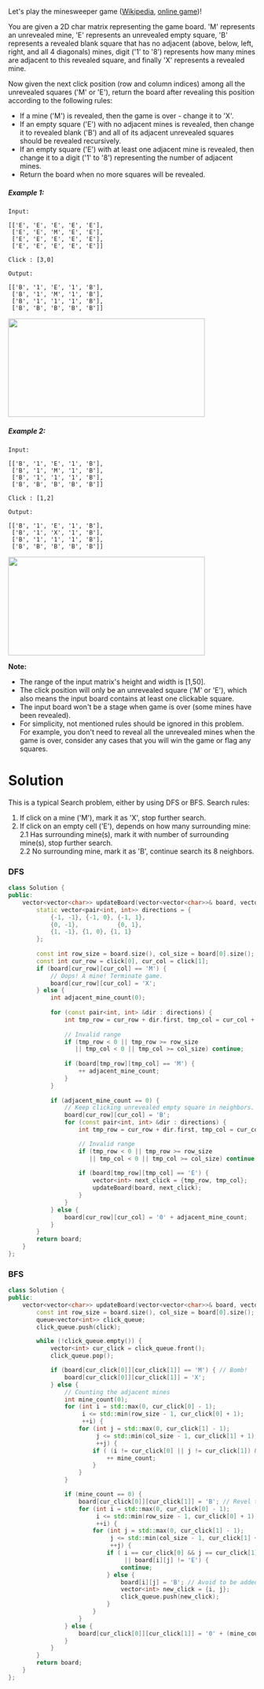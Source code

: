 Let's play the minesweeper game ([Wikipedia](https://en.wikipedia.org/wiki/Minesweeper_(video_game)), [online game](http://minesweeperonline.com/))!

You are given a 2D char matrix representing the game board. 'M' represents an unrevealed mine, 'E' represents an unrevealed empty square, 'B' represents a revealed blank square that has no adjacent (above, below, left, right, and all 4 diagonals) mines, digit ('1' to '8') represents how many mines are adjacent to this revealed square, and finally 'X' represents a revealed mine.

Now given the next click position (row and column indices) among all the unrevealed squares ('M' or 'E'), return the board after revealing this position according to the following rules:

* If a mine ('M') is revealed, then the game is over - change it to 'X'.  
* If an empty square ('E') with no adjacent mines is revealed, then change it to revealed blank ('B') and all of its adjacent unrevealed squares should be revealed recursively.  
* If an empty square ('E') with at least one adjacent mine is revealed, then change it to a digit ('1' to '8') representing the number of adjacent mines.  
* Return the board when no more squares will be revealed.  

##### Example 1:

```
Input: 

[['E', 'E', 'E', 'E', 'E'],
 ['E', 'E', 'M', 'E', 'E'],
 ['E', 'E', 'E', 'E', 'E'],
 ['E', 'E', 'E', 'E', 'E']]

Click : [3,0]

Output: 

[['B', '1', 'E', '1', 'B'],
 ['B', '1', 'M', '1', 'B'],
 ['B', '1', '1', '1', 'B'],
 ['B', 'B', 'B', 'B', 'B']]
 ```
 
 <img src="https://leetcode.com/static/images/problemset/minesweeper_example_1.png" height="200" width="400">

 
##### Example 2:

```
Input: 

[['B', '1', 'E', '1', 'B'],
 ['B', '1', 'M', '1', 'B'],
 ['B', '1', '1', '1', 'B'],
 ['B', 'B', 'B', 'B', 'B']]

Click : [1,2]

Output: 

[['B', '1', 'E', '1', 'B'],
 ['B', '1', 'X', '1', 'B'],
 ['B', '1', '1', '1', 'B'],
 ['B', 'B', 'B', 'B', 'B']]
 ```
 
<img src="https://leetcode.com/static/images/problemset/minesweeper_example_2.png" height="200" width="400">

 
__Note:__

* The range of the input matrix's height and width is [1,50].  
* The click position will only be an unrevealed square ('M' or 'E'), which also means the input board contains at least one clickable square.  
* The input board won't be a stage when game is over (some mines have been revealed).  
* For simplicity, not mentioned rules should be ignored in this problem. For example, you don't need to reveal all the unrevealed mines when the game is over, consider any cases that you will win the game or flag any squares.  
 
# Solution

This is a typical Search problem, either by using DFS or BFS. Search rules:  

1. If click on a mine ('M'), mark it as 'X', stop further search.  
2. If click on an empty cell ('E'), depends on how many surrounding mine:  
 2.1 Has surrounding mine(s), mark it with number of surrounding mine(s), stop further search.  
 2.2 No surrounding mine, mark it as 'B', continue search its 8 neighbors.  
 
### DFS
 
```cpp
class Solution {
public:
    vector<vector<char>> updateBoard(vector<vector<char>>& board, vector<int>& click) {
        static vector<pair<int, int>> directions = {
            {-1, -1}, {-1, 0}, {-1, 1},
            {0, -1},           {0, 1},
            {1, -1}, {1, 0}, {1, 1} 
        };
        
        const int row_size = board.size(), col_size = board[0].size();
        const int cur_row = click[0], cur_col = click[1];
        if (board[cur_row][cur_col] == 'M') {
            // Oops! A mine! Terminate game.
            board[cur_row][cur_col] = 'X';
        } else {
            int adjacent_mine_count(0);
            
            for (const pair<int, int> &dir : directions) {
                int tmp_row = cur_row + dir.first, tmp_col = cur_col + dir.second;
                
                // Invalid range
                if (tmp_row < 0 || tmp_row >= row_size
                   || tmp_col < 0 || tmp_col >= col_size) continue;
                
                if (board[tmp_row][tmp_col] == 'M') {
                    ++ adjacent_mine_count;
                }
            }
            
            if (adjacent_mine_count == 0) {
                // Keep clicking unrevealed empty square in neighbors.
                board[cur_row][cur_col] = 'B';
                for (const pair<int, int> &dir : directions) {
                    int tmp_row = cur_row + dir.first, tmp_col = cur_col + dir.second;

                    // Invalid range
                    if (tmp_row < 0 || tmp_row >= row_size
                       || tmp_col < 0 || tmp_col >= col_size) continue;
                    
                    if (board[tmp_row][tmp_col] == 'E') {
                        vector<int> next_click = {tmp_row, tmp_col};
                        updateBoard(board, next_click);
                    }
                }
            } else {
                board[cur_row][cur_col] = '0' + adjacent_mine_count;
            }
        }
        return board;
    }
};
```

### BFS

```cpp
class Solution {
public:
    vector<vector<char>> updateBoard(vector<vector<char>>& board, vector<int>& click) {
        const int row_size = board.size(), col_size = board[0].size();
        queue<vector<int>> click_queue;
        click_queue.push(click);

        while (!click_queue.empty()) {
            vector<int> cur_click = click_queue.front();
            click_queue.pop();

            if (board[cur_click[0]][cur_click[1]] == 'M') { // Bomb!
                board[cur_click[0]][cur_click[1]] = 'X';
            } else {
                // Counting the adjacent mines
                int mine_count(0);
                for (int i = std::max(0, cur_click[0] - 1); 
                     i <= std::min(row_size - 1, cur_click[0] + 1); 
                     ++i) {
                    for (int j = std::max(0, cur_click[1] - 1); 
                         j <= std::min(col_size - 1, cur_click[1] + 1); 
                         ++j) {
                        if ( (i != cur_click[0] || j != cur_click[1]) && board[i][j] == 'M') {
                            ++ mine_count;
                        }
                    }
                }

                if (mine_count == 0) {
                    board[cur_click[0]][cur_click[1]] = 'B'; // Revel this square
                    for (int i = std::max(0, cur_click[0] - 1); 
                         i <= std::min(row_size - 1, cur_click[0] + 1); 
                         ++i) {
                        for (int j = std::max(0, cur_click[1] - 1); 
                             j <= std::min(col_size - 1, cur_click[1] + 1); 
                             ++j) {
                            if ( i == cur_click[0] && j == cur_click[1]
                                 || board[i][j] != 'E') {
                                continue;
                            } else {
                                board[i][j] = 'B'; // Avoid to be added to BFS queue again.
                                vector<int> new_click = {i, j};
                                click_queue.push(new_click);
                            }
                        }
                    }
                } else {
                    board[cur_click[0]][cur_click[1]] = '0' + (mine_count);
                }
            }
        }
        return board;
    }
};
```
 
